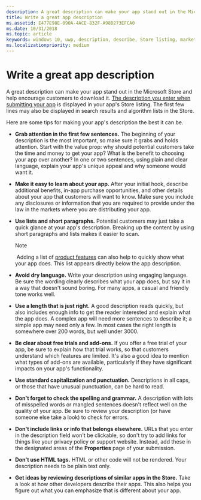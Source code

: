 ```yaml
---
description: A great description can make your app stand out in the Microsoft Store and help encourage customers to download it.
title: Write a great app description
ms.assetid: E477E98E-090A-4ACE-832F-A98D273EFCA0
ms.date: 10/31/2018
ms.topic: article
keywords: windows 10, uwp, description, describe, Store listing, marketing
ms.localizationpriority: medium
---
```

# Write a great app description


A great description can make your app stand out in the Microsoft Store and help encourage customers to download it. [The description you enter when submitting your app](create-app-store-listings.md#description) is displayed in your app's Store listing. The first few lines may also be displayed in search results and algorithm lists in the Store.

Here are some tips for making your app's description the best it can be.

-   **Grab attention in the first few sentences.** The beginning of your description is the most important, so make sure it grabs and holds attention. Start with the value prop: why should potential customers take the time and money to get your app? What is the benefit to choosing your app over another? In one or two sentences, using plain and clear language, explain your app's unique appeal and why someone would want it.
-   **Make it easy to learn about your app.** After your initial hook, describe additional benefits, in-app purchase opportunities, and other details about your app that customers will want to know. Make sure you include any disclosures or information that you are required to provide under the law in the markets where you are distributing your app.
-   **Use lists and short paragraphs.** Potential customers may just take a quick glance at your app's description. Breaking up the content by using short paragraphs and lists makes it easier to scan.

    > [!NOTE]
    > Adding a list of [product features](create-app-store-listings.md#product-features) can also help to quickly show what your app does. This list appears directly below the app description.

-   **Avoid dry language.** Write your description using engaging language. Be sure the wording clearly describes what your app does, but say it in a way that doesn't sound boring. For many apps, a casual and friendly tone works well.
-   **Use a length that is just right.** A good description reads quickly, but also includes enough info to get the reader interested and explain what the app does. A complex app will need more sentences to describe it; a simple app may need only a few. In most cases the right length is somewhere over 200 words, but well under 3000.
-   **Be clear about free trials and add-ons.** If you offer a free trial of your app, be sure to explain how that trial works, so that customers understand which features are limited. It's also a good idea to mention what types of add-ons are available, particularly if they have significant impacts on your app's functionality.
-   **Use standard capitalization and punctuation.** Descriptions in all caps, or those that have unusual punctuation, can be hard to read.
-   **Don't forget to check the spelling and grammar.** A description with lots of misspelled words or mangled sentences doesn't reflect well on the quality of your app. Be sure to review your description (or have someone else take a look) to check for errors.
-   **Don't include links or info that belongs elsewhere.** URLs that you enter in the description field won't be clickable, so don't try to add links for things like your privacy policy or support website. Instead, add these in the designated areas of the **Properties** page of your submission.
-   **Don't use HTML tags.** HTML or other code will not be rendered. Your description needs to be plain text only.
-   **Get ideas by reviewing descriptions of similar apps in the Store.** Take a look at how other developers describe their apps. This also helps you figure out what you can emphasize that is different about your app.

 

 




